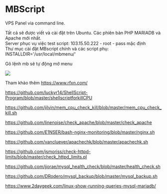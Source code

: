 # MBScript
VPS Panel via command line.

Tất cả sẽ được viết và cài đặt trên Ubuntu. Các phiên bản PHP MARIADB và Apache mới nhất.
<br />
Server phục vụ việc test script: 103.15.50.222 - root - pass mặc định
<br />
Thư mục cài đặt MBscript chính và các script phụ: <br />
INSTALLDIR='/usr/local/mbmenu/'

Gõ lệnh mb sẽ tự động mở menu

<img src="https://file.matbao.support/system/data/default_home_folder/Hinh/NamLT/putty_1KwHBNMnnq.png">

Tham khảo thêm 
https://www.rfxn.com/

https://github.com/luckyr14/ShellScript-Program/blob/master/shellscriptforkillCPU

https://github.com/jilvin/mem_cpu_check_kill/blob/master/mem_cpu_check_kill.sh

https://github.com/linenoise/check_apache/blob/master/check_apache

https://github.com/E1NSER/bash-nginx-monitoring/blob/master/nginx.sh

https://github.com/vancluever/apachechk/blob/master/apachechk.sh

https://github.com/jsmoriss/check-httpd-limits/blob/master/check_httpd_limits.pl

https://github.com/jjorae/mysql_health_check/blob/master/health_check.sh

https://github.com/DRodero/mysql_backup/blob/master/mysql_backup.sh

https://www.2daygeek.com/linux-show-running-queries-mysql-mariadb/
